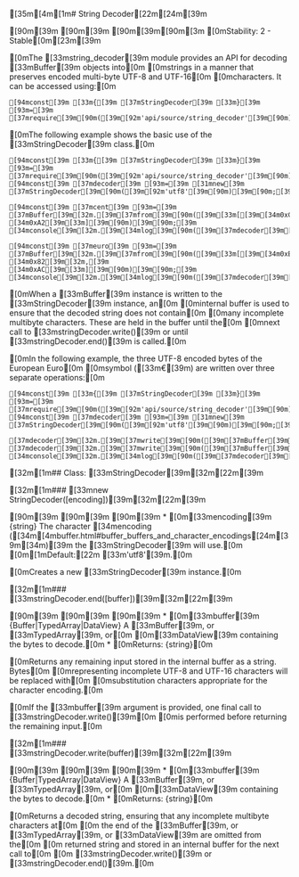 [35m[4m[1m# String Decoder[22m[24m[39m

[90m<!--introduced_in=v0.10.0-->[39m
[90m[39m
[90m[39m[90m[3m    [0mStability: 2 - Stable[0m[23m[39m

[0mThe [33mstring_decoder[39m module provides an API for decoding [33mBuffer[39m objects into[0m
[0mstrings in a manner that preserves encoded multi-byte UTF-8 and UTF-16[0m
[0mcharacters. It can be accessed using:[0m

    [94mconst[39m [33m{[39m [37mStringDecoder[39m [33m}[39m [93m=[39m [37mrequire[39m[90m([39m[92m'api/source/string_decoder'[39m[90m)[39m[90m;[39m

[0mThe following example shows the basic use of the [33mStringDecoder[39m class.[0m

    [94mconst[39m [33m{[39m [37mStringDecoder[39m [33m}[39m [93m=[39m [37mrequire[39m[90m([39m[92m'api/source/string_decoder'[39m[90m)[39m[90m;[39m
    [94mconst[39m [37mdecoder[39m [93m=[39m [31mnew[39m [37mStringDecoder[39m[90m([39m[92m'utf8'[39m[90m)[39m[90m;[39m
    
    [94mconst[39m [37mcent[39m [93m=[39m [37mBuffer[39m[32m.[39m[37mfrom[39m[90m([39m[33m[[39m[34m0xC2[39m[32m,[39m [34m0xA2[39m[33m][39m[90m)[39m[90m;[39m
    [34mconsole[39m[32m.[39m[34mlog[39m[90m([39m[37mdecoder[39m[32m.[39m[37mwrite[39m[90m([39m[37mcent[39m[90m)[39m[90m)[39m[90m;[39m
    
    [94mconst[39m [37meuro[39m [93m=[39m [37mBuffer[39m[32m.[39m[37mfrom[39m[90m([39m[33m[[39m[34m0xE2[39m[32m,[39m [34m0x82[39m[32m,[39m [34m0xAC[39m[33m][39m[90m)[39m[90m;[39m
    [34mconsole[39m[32m.[39m[34mlog[39m[90m([39m[37mdecoder[39m[32m.[39m[37mwrite[39m[90m([39m[37meuro[39m[90m)[39m[90m)[39m[90m;[39m

[0mWhen a [33mBuffer[39m instance is written to the [33mStringDecoder[39m instance, an[0m
[0minternal buffer is used to ensure that the decoded string does not contain[0m
[0many incomplete multibyte characters. These are held in the buffer until the[0m
[0mnext call to [33mstringDecoder.write()[39m or until [33mstringDecoder.end()[39m is called.[0m

[0mIn the following example, the three UTF-8 encoded bytes of the European Euro[0m
[0msymbol ([33m€[39m) are written over three separate operations:[0m

    [94mconst[39m [33m{[39m [37mStringDecoder[39m [33m}[39m [93m=[39m [37mrequire[39m[90m([39m[92m'api/source/string_decoder'[39m[90m)[39m[90m;[39m
    [94mconst[39m [37mdecoder[39m [93m=[39m [31mnew[39m [37mStringDecoder[39m[90m([39m[92m'utf8'[39m[90m)[39m[90m;[39m
    
    [37mdecoder[39m[32m.[39m[37mwrite[39m[90m([39m[37mBuffer[39m[32m.[39m[37mfrom[39m[90m([39m[33m[[39m[34m0xE2[39m[33m][39m[90m)[39m[90m)[39m[90m;[39m
    [37mdecoder[39m[32m.[39m[37mwrite[39m[90m([39m[37mBuffer[39m[32m.[39m[37mfrom[39m[90m([39m[33m[[39m[34m0x82[39m[33m][39m[90m)[39m[90m)[39m[90m;[39m
    [34mconsole[39m[32m.[39m[34mlog[39m[90m([39m[37mdecoder[39m[32m.[39m[37mend[39m[90m([39m[37mBuffer[39m[32m.[39m[37mfrom[39m[90m([39m[33m[[39m[34m0xAC[39m[33m][39m[90m)[39m[90m)[39m[90m)[39m[90m;[39m

[32m[1m## Class: [33mStringDecoder[39m[32m[22m[39m

[32m[1m### [33mnew StringDecoder([encoding])[39m[32m[22m[39m

[90m<!-- YAML[39m
[90madded: v0.1.99[39m
[90m-->[39m
[90m[39m
[90m[39m    * [0m[33mencoding[39m {string} The character [34mencoding ([34m[4mbuffer.html#buffer_buffers_and_character_encodings[24m[39m[34m)[39m the [33mStringDecoder[39m will use.[0m
      [0m[1mDefault:[22m [33m'utf8'[39m.[0m

[0mCreates a new [33mStringDecoder[39m instance.[0m

[32m[1m### [33mstringDecoder.end([buffer])[39m[32m[22m[39m

[90m<!-- YAML[39m
[90madded: v0.9.3[39m
[90m-->[39m
[90m[39m
[90m[39m    * [0m[33mbuffer[39m {Buffer|TypedArray|DataView} A [33mBuffer[39m, or [33mTypedArray[39m, or[0m
      [0m[33mDataView[39m containing the bytes to decode.[0m
    * [0mReturns: {string}[0m

[0mReturns any remaining input stored in the internal buffer as a string. Bytes[0m
[0mrepresenting incomplete UTF-8 and UTF-16 characters will be replaced with[0m
[0msubstitution characters appropriate for the character encoding.[0m

[0mIf the [33mbuffer[39m argument is provided, one final call to [33mstringDecoder.write()[39m[0m
[0mis performed before returning the remaining input.[0m

[32m[1m### [33mstringDecoder.write(buffer)[39m[32m[22m[39m

[90m<!-- YAML[39m
[90madded: v0.1.99[39m
[90mchanges:[39m
[90m  - version: v8.0.0[39m
[90m    pr-url: https://github.com/nodejs/node/pull/9618[39m
[90m    description: Each invalid character is now replaced by a single replacement[39m
[90m                 character instead of one for each individual byte.[39m
[90m-->[39m
[90m[39m
[90m[39m    * [0m[33mbuffer[39m {Buffer|TypedArray|DataView} A [33mBuffer[39m, or [33mTypedArray[39m, or[0m
      [0m[33mDataView[39m containing the bytes to decode.[0m
    * [0mReturns: {string}[0m

[0mReturns a decoded string, ensuring that any incomplete multibyte characters at[0m
[0m the end of the [33mBuffer[39m, or [33mTypedArray[39m, or [33mDataView[39m are omitted from the[0m
[0m returned string and stored in an internal buffer for the next call to[0m
[0m [33mstringDecoder.write()[39m or [33mstringDecoder.end()[39m.[0m

